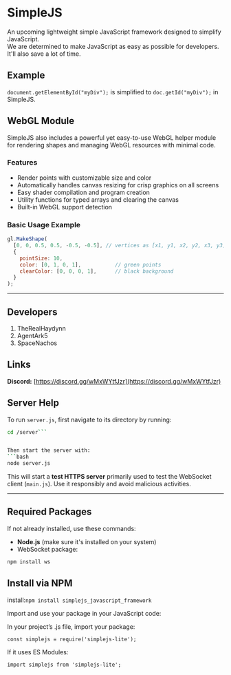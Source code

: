 # SimpleJS

An upcoming lightweight simple JavaScript framework designed to simplify JavaScript.  
We are determined to make JavaScript as easy as possible for developers. It'll also save a lot of time.

## Example

`document.getElementById("myDiv");` is simplified to `doc.getId("myDiv");` in SimpleJS.

## WebGL Module

SimpleJS also includes a powerful yet easy-to-use WebGL helper module for rendering shapes and managing WebGL resources with minimal code.

### Features

- Render points with customizable size and color  
- Automatically handles canvas resizing for crisp graphics on all screens  
- Easy shader compilation and program creation  
- Utility functions for typed arrays and clearing the canvas  
- Built-in WebGL support detection  

### Basic Usage Example

```js
gl.MakeShape(
  [0, 0, 0.5, 0.5, -0.5, -0.5], // vertices as [x1, y1, x2, y2, x3, y3]
  {
    pointSize: 10,
    color: [0, 1, 0, 1],           // green points
    clearColor: [0, 0, 0, 1],      // black background
  }
);
```

---

## Developers

1. TheRealHaydynn  
2. AgentArk5  
3. SpaceNachos  

## Links

**Discord:** [https://discord.gg/wMxWYtfJzr](https://discord.gg/wMxWYtfJzr)

## Server Help

To run `server.js`, first navigate to its directory by running:  
```bash
cd /server```


Then start the server with:  
```bash
node server.js
```

This will start a **test HTTPS server** primarily used to test the WebSocket client (`main.js`). Use it responsibly and avoid malicious activities.

---

## Required Packages

If not already installed, use these commands:

- **Node.js** (make sure it's installed on your system)
- WebSocket package:  
```bash
npm install ws
```
## Install via NPM
install:```npm install simplejs_javascript_framework```

Import and use your package in your JavaScript code:

In your project’s .js file, import your package:

```const simplejs = require('simplejs-lite');```

If it uses ES Modules:

```import simplejs from 'simplejs-lite';```











